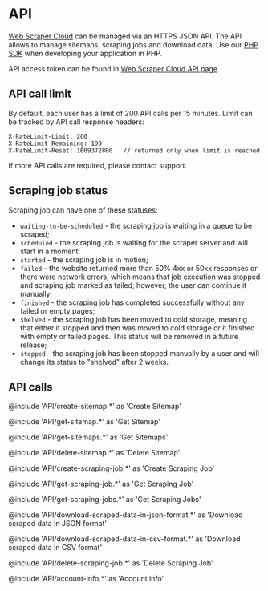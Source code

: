 # API

[Web Scraper Cloud][cloud] can be managed via an HTTPS JSON API.
The API allows to manage sitemaps, scraping jobs and download data.
Use our [PHP SDK][sdk] when developing your application in PHP.

API access token can be found in [Web Scraper Cloud API page][api-page].

## API call limit

By default, each user has a limit of 200 API calls per 15 minutes. Limit can be tracked by API call response headers:

```
X-RateLimit-Limit: 200
X-RateLimit-Remaining: 199
X-RateLimit-Reset: 1609372800   // returned only when limit is reached
```

If more API calls are required, please contact support.

## Scraping job status

Scraping job can have one of these statuses:

* `waiting-to-be-scheduled` - the scraping job is waiting in a queue to be scraped;
* `scheduled` - the scraping job is waiting for the scraper server and will start in a moment;
* `started` - the scraping job is in motion;
* `failed` - the website returned more than 50% 4xx or 50xx responses or there were network errors, which means that job execution was 
stopped and scraping job marked as failed; however, the user can continue it manually;
* `finished` - the scraping job has completed successfully without any failed or empty pages;
* `shelved` - the scraping job has been moved to cold storage, meaning that either it stopped and then was moved to cold storage or 
it finished with empty or failed pages. This status will be removed in a future release;
* `stopped` - the scraping job has been stopped manually by a user and will change its status to "shelved" after 2 weeks.

## API calls

@include 'API/create-sitemap.*' as 'Create Sitemap'

@include 'API/get-sitemap.*' as 'Get Sitemap'

@include 'API/get-sitemaps.*' as 'Get Sitemaps'

@include 'API/delete-sitemap.*' as 'Delete Sitemap'

@include 'API/create-scraping-job.*' as 'Create Scraping Job'

@include 'API/get-scraping-job.*' as 'Get Scraping Job'

@include 'API/get-scraping-jobs.*' as 'Get Scraping Jobs'

@include 'API/download-scraped-data-in-json-format.*' as 'Download scraped data in JSON format'

@include 'API/download-scraped-data-in-csv-format.*' as 'Download scraped data in CSV format'

@include 'API/delete-scraping-job.*' as 'Delete Scraping Job'

@include 'API/account-info.*' as 'Account info'

[cloud]: https://www.webscraper.io/cloud-scraper
[sdk]: https://github.com/webscraperio/api-client-php
[api-page]: https://cloud.webscraper.io/api
